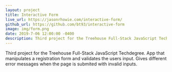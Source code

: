 ```yaml
---
layout: project
title: Interactive Form
live_url: https://jasonrhowie.com/interactive-form/
github_url: https://github.com/bt93/interactive-form
image: img/form.png
date: 2019-7-06 12:00:00 -0400
description: Third project for the Treehouse Full-Stack JavaScript Techdegree
---
```

Third project for the Treehouse Full-Stack JavaScript Techdegree. App that manipulates a registration form and validates the users input. Gives different error messages when the page is submited with invalid inputs.